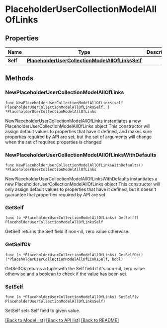 # PlaceholderUserCollectionModelAllOfLinks

## Properties

Name | Type | Description | Notes
------------ | ------------- | ------------- | -------------
**Self** | [**PlaceholderUserCollectionModelAllOfLinksSelf**](PlaceholderUserCollectionModelAllOfLinksSelf.md) |  | 

## Methods

### NewPlaceholderUserCollectionModelAllOfLinks

`func NewPlaceholderUserCollectionModelAllOfLinks(self PlaceholderUserCollectionModelAllOfLinksSelf, ) *PlaceholderUserCollectionModelAllOfLinks`

NewPlaceholderUserCollectionModelAllOfLinks instantiates a new PlaceholderUserCollectionModelAllOfLinks object
This constructor will assign default values to properties that have it defined,
and makes sure properties required by API are set, but the set of arguments
will change when the set of required properties is changed

### NewPlaceholderUserCollectionModelAllOfLinksWithDefaults

`func NewPlaceholderUserCollectionModelAllOfLinksWithDefaults() *PlaceholderUserCollectionModelAllOfLinks`

NewPlaceholderUserCollectionModelAllOfLinksWithDefaults instantiates a new PlaceholderUserCollectionModelAllOfLinks object
This constructor will only assign default values to properties that have it defined,
but it doesn't guarantee that properties required by API are set

### GetSelf

`func (o *PlaceholderUserCollectionModelAllOfLinks) GetSelf() PlaceholderUserCollectionModelAllOfLinksSelf`

GetSelf returns the Self field if non-nil, zero value otherwise.

### GetSelfOk

`func (o *PlaceholderUserCollectionModelAllOfLinks) GetSelfOk() (*PlaceholderUserCollectionModelAllOfLinksSelf, bool)`

GetSelfOk returns a tuple with the Self field if it's non-nil, zero value otherwise
and a boolean to check if the value has been set.

### SetSelf

`func (o *PlaceholderUserCollectionModelAllOfLinks) SetSelf(v PlaceholderUserCollectionModelAllOfLinksSelf)`

SetSelf sets Self field to given value.



[[Back to Model list]](../README.md#documentation-for-models) [[Back to API list]](../README.md#documentation-for-api-endpoints) [[Back to README]](../README.md)


